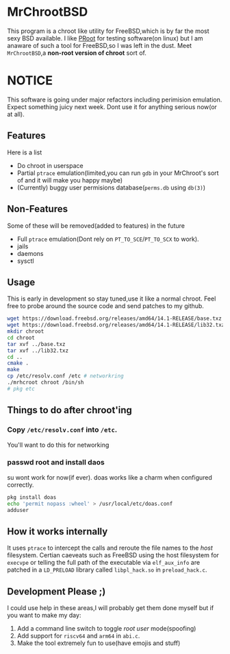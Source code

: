 # MrChrootBSD
  This program is a chroot like utility for FreeBSD,which is by far the most sexy BSD available. I like [PRoot](https://proot-me.github.io/) for testing software(on linux) but I am anaware of such a tool for FreeBSD,so I was left in the dust. Meet `MrChrootBSD`,a **non-root version of chroot** sort of.

# NOTICE

  This software is going under major refactors including perimision emulation. Expect something juicy next week. Dont use it for anything serious now(or at all).


## Features
  Here is a list
- Do chroot in userspace
- Partial `ptrace` emulation(limited,you can run `gdb` in your MrChroot's sort of and it will make you happy maybe)
- (Currently) buggy user permisions database(`perms.db` using `db(3)`)
## Non-Features
  Some of these will be removed(added to features) in the future
- Full `ptrace` emulation(Dont rely on `PT_TO_SCE`/`PT_TO_SCX` to work).
- jails
- daemons
- sysctl

## Usage
This is early in development so stay tuned,use it like a normal chroot. Feel free to probe around the source code and send patches to my github.

```sh
wget https://download.freebsd.org/releases/amd64/14.1-RELEASE/base.txz
wget https://download.freebsd.org/releases/amd64/14.1-RELEASE/lib32.txz #Needed for gdb for some reason
mkdir chroot
cd chroot 
tar xvf ../base.txz
tar xvf ../lib32.txz
cd ..
cmake .
make
cp /etc/resolv.conf /etc # networkring
./mrhcroot chroot /bin/sh
# pkg etc
``` 
## Things to do after chroot'ing
### Copy `/etc/resolv.conf` into `/etc`.
  You'll want to do this for networking
### passwd root and install daos
  su wont work for now(if ever). doas works like a charm when configured correctly.
  ```sh
  pkg install doas
  echo 'permit nopass :wheel' > /usr/local/etc/doas.conf
  adduser
  ```
## How it works internally
It uses `ptrace` to intercept the calls and reroute the file names to the *host* filesystem. Certian caeveats such as FreeBSD using the host filesystem for `execvpe` or telling the full path of the executable via `elf_aux_info`  are patched in a `LD_PRELOAD` library called `libpl_hack.so` in `preload_hack.c`.

## Development Please ;)
I could use help in these areas,I will probably get them done myself but if you want to make my day:

 1. Add a command line switch to toggle *root user* mode(spoofing)
 2. Add support for `riscv64` and `arm64` in `abi.c`.
 3. Make the tool extremely fun to use(have emojis and stuff)
